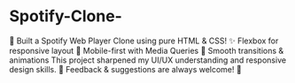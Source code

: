 # Spotify-Clone-
🎵 Built a Spotify Web Player Clone using pure HTML &amp; CSS! ✨ Flexbox for responsive layout 📱 Mobile-first with Media Queries 🎨 Smooth transitions &amp; animations  This project sharpened my UI/UX understanding and responsive design skills. 🚀 Feedback &amp; suggestions are always welcome! 💚
